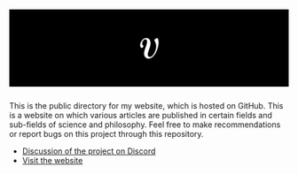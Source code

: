 <h1 align="center">
  <img src="assets/images/banner.png">
</h1>

This is the public directory for my website, which is hosted on GitHub. This is a website on which various articles are published in certain fields and sub-fields of science and philosophy. 
Feel free to make recommendations or report bugs on this project through this repository.

* [Discussion of the project on Discord](https://discord.com/invite/4m2SgCmWMr)
* [Visit the website](https://vertueux.github.io)